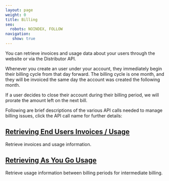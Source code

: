 ```yaml
---
layout: page
weight: 0
title: Billing
seo:
  robots: NOINDEX, FOLLOW
navigation:
   show: true
---
```


You can retrieve invoices and usage data about your users through the website or via the Distributor API.

Whenever you create an user under your account, they immediately begin their billing cycle from that day forward. The billing cycle is one month, and they will be invoiced the same day the account was created the following month.

If a user decides to close their account during their billing period, we will prorate the amount left on the next bill.

Following are brief descriptions of the various API calls needed to manage billing issues, click the API call name for further details:

## <a href="{{root_url}}/API_Reference/Reseller_API/v1_(deprecated)/billing_retrieving_end_users_invoices_usage.html">Retrieving End Users Invoices / Usage</a>

Retrieve invoices and usage information.

## <a href="{{root_url}}/API_Reference/Reseller_API/v1_(deprecated)/billing_retrieving_as_you_go_usage.html">Retrieving As You Go Usage</a>

Retrieve usage information between billing periods for intermediate billing.
